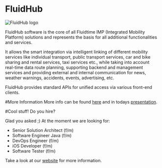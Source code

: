 # FluidHub

![FluidHub logo](https://www.fluidtime.com/files/cto_layout/content/images/content/FluidHub/Produkte_FluidHub.png)

FluidHub software is the core of all Fluidtime IMP (Integrated Mobility Platform) solutions and represents the basis for all additional functionalities and services.

It allows the smart integration via intelligent linking of different mobility services like individual transport, public transport services, car and bike sharing and rental services, taxi services etc., while taking into account real-time data route planning, supporting backend and management services and providing external and internal communication for news, weather warnings, accidents, events, advertising, etc. 

FluidHub provides standard APIs for unified access via various front-end clients.


#More Information
More info can be found [here](https://www.fluidtime.com/en/fluidhub) and in todays [presentation](FluidHub_DanubeHack2_0.pdf).

#Cool stuff! Do you hire?

Glad you asked ;)
At the moment we are looking for:

* Senior Solution Architect (f/m)  
* Software Engineer Java (f/m)
* DevOps Engineer (f/m)
* iOS Developer (f/m)
* Software Tester (f/m) 

Take a look at our [website](https://www.fluidtime.com/de/karriere) for more information.
